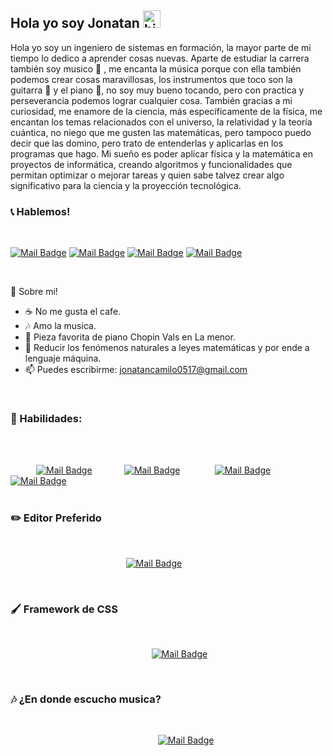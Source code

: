 ## Hola yo soy Jonatan <img src="https://user-images.githubusercontent.com/1303154/88677602-1635ba80-d120-11ea-84d8-d263ba5fc3c0.gif" width="28px" alt="hi">

Hola yo soy un ingeniero de sistemas en formación, la mayor parte de mi tiempo lo dedico a aprender cosas nuevas.
Aparte de estudiar la carrera también soy musico  🎵 , me encanta la música porque con ella también podemos crear  cosas maravillosas, los instrumentos que toco son la guitarra 🎸 y el piano 🎹, no soy muy bueno tocando, pero con practica y perseverancia podemos lograr cualquier cosa.
También gracias a mi curiosidad, me enamore de la ciencia, más específicamente de la física, me encantan los temas relacionados con el universo, la relatividad y la teoría cuántica, no niego que me gusten las matemáticas, pero tampoco puedo decir que las domino, pero trato de entenderlas y aplicarlas en los programas que hago. 
Mi sueño es poder aplicar física y la matemática en proyectos de informática, creando algoritmos y funcionalidades que permitan optimizar o mejorar tareas y quien sabe talvez crear algo significativo para la ciencia y la proyección tecnológica. 
###  📞 Hablemos!

<br>
  
   [![Mail Badge](https://img.shields.io/badge/JonatanIgua-1877F2?style=for-the-badge&logo=facebook&logoColor=white)](https://www.facebook.com/jonatan.igua)
   [![Mail Badge](https://img.shields.io/badge/@JonatanIgua-E4405F?style=for-the-badge&logo=instagram&logoColor=white)](https://www.instagram.com/jonatanigua/)
   [![Mail Badge](https://img.shields.io/badge/jonatancamilo-D14836?style=for-the-badge&logo=gmail&logoColor=white)](jonatancamilo0517@gmail.com)
   [![Mail Badge](https://img.shields.io/badge/LinkedIn-0077B5?style=for-the-badge&logo=linkedin&logoColor=white)](www.linkedin.com/in/jonatan-camilo-igua-contreras-08793020a/)

<br>

🔵 Sobre mi!
<br>

- ☕ No me gusta el cafe.
- 🎶 Amo la musica.
- 🎹 Pieza favorita de piano Chopin Vals en La menor.
- 🤔 Reducir los fenómenos naturales a leyes matemáticas y por ende a lenguaje máquina.
- 📫 Puedes escribirme: jonatancamilo0517@gmail.com

<br>

### 🚀 Habilidades:
<br>
<br>


 ⠀⠀⠀⠀[![Mail Badge](https://img.shields.io/badge/HTML5-E34F26?style=for-the-badge&logo=html5&logoColor=white)]()⠀⠀⠀⠀⠀[![Mail Badge](https://img.shields.io/badge/CSS3-1572B6?style=for-the-badge&logo=css3&logoColor=white)]()⠀⠀⠀⠀⠀ 
 [![Mail Badge](https://img.shields.io/badge/JavaScript-323330?style=for-the-badge&logo=javascript&logoColor=F7DF1E)]()⠀⠀⠀⠀⠀ 
 [![Mail Badge](https://img.shields.io/badge/Java-ED8B00?style=for-the-badge&logo=openjdk&logoColor=white)]()
<br>
<br>

### ✏️ Editor Preferido
<br>

⠀⠀⠀⠀⠀⠀⠀⠀⠀⠀⠀⠀⠀⠀⠀⠀⠀⠀[![Mail Badge](https://img.shields.io/badge/Visual_Studio_Code-0078D4?style=for-the-badge&logo=visual%20studio%20code&logoColor=white)]()

<br>

### 🖌️ Framework de CSS
<br>

⠀⠀⠀⠀⠀⠀⠀⠀⠀⠀⠀⠀⠀⠀⠀⠀⠀⠀⠀⠀⠀⠀[![Mail Badge](https://img.shields.io/badge/Bootstrap-563D7C?style=for-the-badge&logo=bootstrap&logoColor=white)]()

<br>

### 🎶 ¿En donde escucho musica?
<br>

⠀⠀⠀⠀⠀⠀⠀⠀⠀⠀⠀⠀⠀⠀⠀⠀⠀⠀⠀⠀⠀⠀⠀[![Mail Badge](https://img.shields.io/badge/Spotify-1ED760?&style=for-the-badge&logo=spotify&logoColor=white)]()

